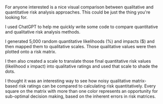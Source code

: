 For anyone interested is a nice visual comparison between qualitative and quantitative risk analysis approaches. This could be just the thing you're looking for.

I used ChatGPT to help me quickly write some code to compare quantitative and qualitative risk analysis methods.

I generated 5,000 random quantitative likelihoods (%) and impacts ($) and then mapped them to qualitative scales. Those qualitative values were then plotted onto a risk matrix.

I then also created a scale to translate those final quantitative risk values (likelihood x impact) into qualitative ratings and used that scale to shade the dots.

I thought it was an interesting way to see how noisy qualitative matrix-based risk ratings can be compared to calculating risk quantitatively. Every square on the matrix with more than one color represents an opportunity for sub-optimal decision making, based on the inherent errors in risk matrices.
